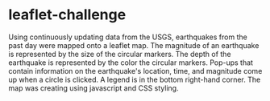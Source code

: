 # leaflet-challenge

Using continuously updating data from the USGS, earthquakes from the past day were mapped onto a leaflet map. The magnitude of an earthquake is represented by the size of the circular markers. The depth of the earthquake is represented by the color the circular markers. Pop-ups that contain information on the earthquake's location, time, and magnitude come up when a circle is clicked. A legend is in the bottom right-hand corner. The map was creating using javascript and CSS styling.
